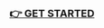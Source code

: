 <a href="https://www.google.com/" target="_blank" rel="noopener noreferrer" style="font-size: 18px; font-weight: bold;">👉 GET STARTED</a>
